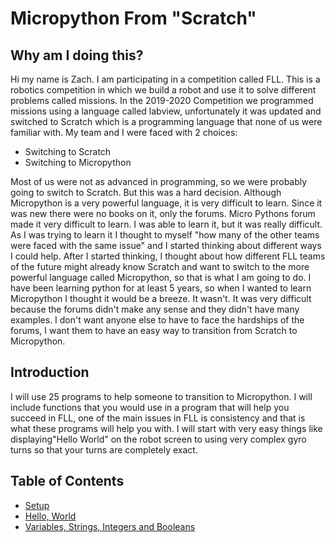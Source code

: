  
# Micropython From "Scratch"
 
## Why am I doing this?
 
Hi my name is Zach. I am participating in a competition called FLL. This is a robotics competition in which we build a robot and use it to solve different problems called missions. In the 2019-2020 Competition we programmed missions using a language called labview, unfortunately it was updated and switched to Scratch which is a programming language that none of us were familiar with. My team and I were faced with 2 choices:
 
- Switching to Scratch
- Switching to Micropython
 
Most of us were not as advanced in programming, so we were probably going to switch to Scratch. But this was a hard decision. Although Micropython is a very powerful language, it is very difficult to learn. Since it was new there were no books on it, only the forums. Micro Pythons forum made it very difficult to learn. I was able to learn it, but it was really difficult. As I was trying to learn it I thought to myself "how many of the other teams were faced with the same issue" and I started thinking about different ways I could help. After I started thinking, I thought about how different FLL teams of the future might already know Scratch and want to switch to the more powerful language called Micropython, so that is what I am going to do. I have been learning python for at least 5 years, so when I wanted to learn Micropython I thought it would be a breeze. It wasn't. It was very difficult because the forums didn't make any sense and they didn't have many examples. I don't want anyone else to have to face the hardships of the forums, I want them to have an easy way to transition from Scratch to Micropython.
 
## Introduction
 
I will use 25 programs to help someone to transition to Micropython. I will include functions that you would use in a program that will help you succeed in FLL, one of the main issues in FLL is consistency and that is what these programs will help you with. I will start with very easy things like displaying"Hello World" on the robot screen to using very complex gyro turns so that your turns are completely exact.
 
## Table of Contents
- [Setup](Setup.md)
- [Hello, World](First_Program.md)
- [Variables, Strings, Integers and Booleans](third_program.md)
<!-- - [The Dog Goes,"Bark"](Second_Program.md) -->

